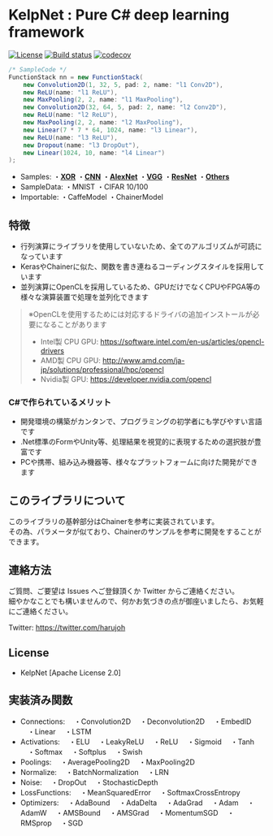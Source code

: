 # KelpNet : Pure C# deep learning framework
[![License](https://img.shields.io/badge/License-Apache%202.0-blue.svg)](https://opensource.org/licenses/Apache-2.0) [![Build status](https://ci.appveyor.com/api/projects/status/a51hnuaat3ldsdmo?svg=true)](https://ci.appveyor.com/project/harujoh/kelpnet) [![codecov](https://codecov.io/gh/harujoh/KelpNet/branch/master/graph/badge.svg)](https://codecov.io/gh/harujoh/KelpNet)

```java
/* SampleCode */
FunctionStack nn = new FunctionStack(
    new Convolution2D(1, 32, 5, pad: 2, name: "l1 Conv2D"),
    new ReLU(name: "l1 ReLU"),
    new MaxPooling(2, 2, name: "l1 MaxPooling"),
    new Convolution2D(32, 64, 5, pad: 2, name: "l2 Conv2D"),
    new ReLU(name: "l2 ReLU"),
    new MaxPooling(2, 2, name: "l2 MaxPooling"),
    new Linear(7 * 7 * 64, 1024, name: "l3 Linear"),
    new ReLU(name: "l3 ReLU"),
    new Dropout(name: "l3 DropOut"),
    new Linear(1024, 10, name: "l4 Linear")
);
```

- Samples:
・[**XOR**](https://github.com/harujoh/KelpNet/blob/master/KelpNet.Sample/Samples/Sample1.cs)
・[**CNN**](https://github.com/harujoh/KelpNet/blob/master/KelpNet.Sample/Samples/Sample5.cs)
・[**AlexNet**](https://github.com/harujoh/KelpNet/blob/master/KelpNet.Sample/Samples/Sample19.cs)
・[**VGG**](https://github.com/harujoh/KelpNet/blob/master/KelpNet.Sample/Samples/Sample15.cs)
・[**ResNet**](https://github.com/harujoh/KelpNet/blob/master/KelpNet.Sample/Samples/Sample17.cs)
・[**Others**](https://github.com/harujoh/KelpNet/tree/master/KelpNet.Sample)
- SampleData:
・MNIST
・CIFAR 10/100
- Importable:
・CaffeModel
・ChainerModel


## 特徴
- 行列演算にライブラリを使用していないため、全てのアルゴリズムが可読になっています
- KerasやChainerに似た、関数を書き連ねるコーディングスタイルを採用しています
- 並列演算にOpenCLを採用しているため、GPUだけでなくCPUやFPGA等の様々な演算装置で処理を並列化できます
> ※OpenCLを使用するためには対応するドライバの追加インストールが必要になることがあります
> - Intel製 CPU GPU: https://software.intel.com/en-us/articles/opencl-drivers
> - AMD製 CPU GPU: http://www.amd.com/ja-jp/solutions/professional/hpc/opencl
> - Nvidia製 GPU: https://developer.nvidia.com/opencl

### C#で作られているメリット
- 開発環境の構築がカンタンで、プログラミングの初学者にも学びやすい言語です
- .Net標準のFormやUnity等、処理結果を視覚的に表現するための選択肢が豊富です
- PCや携帯、組み込み機器等、様々なプラットフォームに向けた開発ができます

## このライブラリについて
このライブラリの基幹部分はChainerを参考に実装されています。  
その為、パラメータが似ており、Chainerのサンプルを参考に開発をすることができます。

## 連絡方法
ご質問、ご要望は Issues へご登録頂くか Twitter からご連絡ください。  
細やかなことでも構いませんので、何かお気づきの点が御座いましたら、お気軽にご連絡ください。

Twitter: https://twitter.com/harujoh



## License
- KelpNet [Apache License 2.0]

## 実装済み関数
- Connections:
　・Convolution2D
　・Deconvolution2D
　・EmbedID
　・Linear
　・LSTM
- Activations:
　・ELU
　・LeakyReLU
　・ReLU
　・Sigmoid
　・Tanh
　・Softmax
　・Softplus
　・Swish
- Poolings:
　・AveragePooling2D
　・MaxPooling2D
- Normalize:
　・BatchNormalization
　・LRN
- Noise:
　・DropOut
　・StochasticDepth
- LossFunctions:
　・MeanSquaredError
　・SoftmaxCrossEntropy
- Optimizers:
　・AdaBound
　・AdaDelta
　・AdaGrad
　・Adam
　・AdamW
　・AMSBound
　・AMSGrad 
　・MomentumSGD
　・RMSprop
　・SGD
